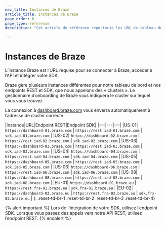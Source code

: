 ```yaml
---
nav_title: Instances de Braze
article_title: Instances de Braze
page_order: 0
page_type: reference
description: "Cet article de référence répertorie les URL de tableau de bord et les terminaux pour les instances de Braze disponibles."

---
```


# Instances de Braze

L’instance Braze est l’URL requise pour se connecter à Braze, accéder à l’API et intégrer votre SDK.

Braze gère plusieurs instances différentes pour notre tableau de bord et nos endpoints REST et SDK, que nous appelons des « clusters ». Le gestionnaire d’onboarding de Braze vous indiquera le cluster sur lequel vous vous trouvez.

La connexion à [dashboard.braze.com](https://dashboard.braze.com) vous enverra automatiquement à l’adresse de cluster correcte.

|Instance|URL|Endpoint REST|Endpoint SDK|
|---|---|---|
|US-01| `https://dashboard-01.braze.com` | `https://rest.iad-01.braze.com` | `sdk.iad-01.braze.com` |
|US-02| `https://dashboard-02.braze.com` | `https://rest.iad-02.braze.com` | `sdk.iad-02.braze.com` |
|US-03| `https://dashboard-03.braze.com` | `https://rest.iad-03.braze.com` | `sdk.iad-03.braze.com` |
|US-04| `https://dashboard-04.braze.com` | `https://rest.iad-04.braze.com` | `sdk.iad-04.braze.com` |
|US-05| `https://dashboard-05.braze.com` | `https://rest.iad-05.braze.com` | `sdk.iad-05.braze.com` |
|US-06| `https://dashboard-06.braze.com` | `https://rest.iad-06.braze.com` | `sdk.iad-06.braze.com` |
|US-08| `https://dashboard-08.braze.com` | `https://rest.iad-08.braze.com` | `sdk.iad-08.braze.com` |
|EU-01| `https://dashboard-01.braze.eu` | `https://rest.fra-01.braze.eu` | `sdk.fra-01.braze.eu` |
|EU-02| `https://dashboard-02.braze.eu` | `https://rest.fra-02.braze.eu` | `sdk.fra-02.braze.eu` |
{: .reset-td-br-1 .reset-td-br-2 .reset-td-br-3  .reset-td-br-4}

{% alert important %}
Lors de l’intégration de votre SDK, utilisez l’endpoint SDK. Lorsque vous passez des appels vers notre API REST, utilisez l’endpoint REST.
{% endalert %}
